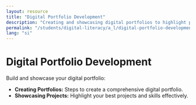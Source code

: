 ```yaml
---
layout: resource
title: "Digital Portfolio Development"
description: "Creating and showcasing digital portfolios to highlight projects and skills to potential employers or educational institutions."
permalink: "/students/digital-literacy/a_l/digital-portfolio-development/"
lang: "si"
---
```


# Digital Portfolio Development

Build and showcase your digital portfolio:

- **Creating Portfolios:** Steps to create a comprehensive digital portfolio.
- **Showcasing Projects:** Highlight your best projects and skills effectively.
